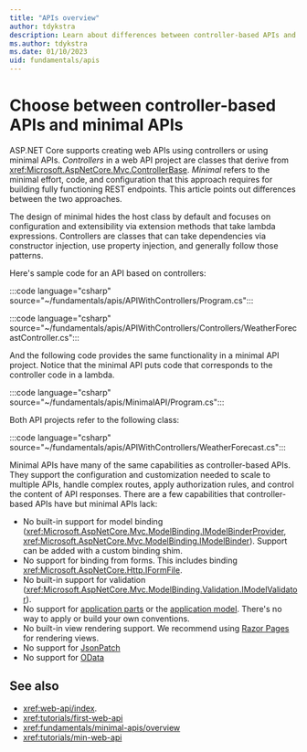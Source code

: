 ```yaml
---
title: "APIs overview"
author: tdykstra
description: Learn about differences between controller-based APIs and minimal APIs.
ms.author: tdykstra
ms.date: 01/10/2023
uid: fundamentals/apis
---
```


# Choose between controller-based APIs and minimal APIs

ASP.NET Core supports creating web APIs using controllers or using minimal APIs. *Controllers* in a web API project are classes that derive from <xref:Microsoft.AspNetCore.Mvc.ControllerBase>. *Minimal* refers to the minimal effort, code, and configuration that this approach requires for building fully functioning REST endpoints. This article points out differences between the two approaches.

The design of minimal hides the host class by default and focuses on configuration and extensibility via extension methods that take lambda expressions. Controllers are classes that can take dependencies via constructor injection, use property injection, and generally follow those patterns.

Here's sample code for an API based on controllers:

:::code language="csharp" source="~/fundamentals/apis/APIWithControllers/Program.cs":::

:::code language="csharp" source="~/fundamentals/apis/APIWithControllers/Controllers/WeatherForecastController.cs":::

And the following code provides the same functionality in a minimal API project. Notice that the minimal API puts code that  corresponds to the controller code in a lambda.

:::code language="csharp" source="~/fundamentals/apis/MinimalAPI/Program.cs":::

Both API projects refer to the following class:

:::code language="csharp" source="~/fundamentals/apis/APIWithControllers/WeatherForecast.cs":::

Minimal APIs have many of the same capabilities as controller-based APIs. They support the configuration and customization needed to scale to multiple APIs, handle complex routes, apply authorization rules, and control the content of API responses. There are a few capabilities that controller-based APIs have but minimal APIs lack:

- No built-in support for model binding (<xref:Microsoft.AspNetCore.Mvc.ModelBinding.IModelBinderProvider>, <xref:Microsoft.AspNetCore.Mvc.ModelBinding.IModelBinder>). Support can be added with a custom binding shim.
- No support for binding from forms. This includes binding <xref:Microsoft.AspNetCore.Http.IFormFile>.
- No built-in support for validation (<xref:Microsoft.AspNetCore.Mvc.ModelBinding.Validation.IModelValidator>).
- No support for [application parts](xref:mvc/extensibility/app-parts) or the [application model](xref:mvc/controllers/application-model). There's no way to apply or build your own conventions.
- No built-in view rendering support. We recommend using [Razor Pages](xref:tutorials/razor-pages/razor-pages-start) for rendering views.
- No support for [JsonPatch](https://www.nuget.org/packages/Microsoft.AspNetCore.JsonPatch/)
- No support for [OData](https://www.nuget.org/packages/Microsoft.AspNetCore.OData/)

## See also

* <xref:web-api/index>.
* <xref:tutorials/first-web-api>
* <xref:fundamentals/minimal-apis/overview>
* <xref:tutorials/min-web-api>
